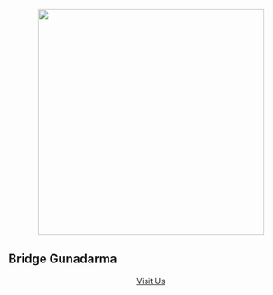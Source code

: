 <p align="center"><img src="https://bridgegunadarma.herokuapp.com/assets/img/bridgeug.png" width="400"></p>

## Bridge Gunadarma

<p align="center">
<a href="http://bridgegunadarma.herokuapp.com/">Visit Us</a>
</p>
